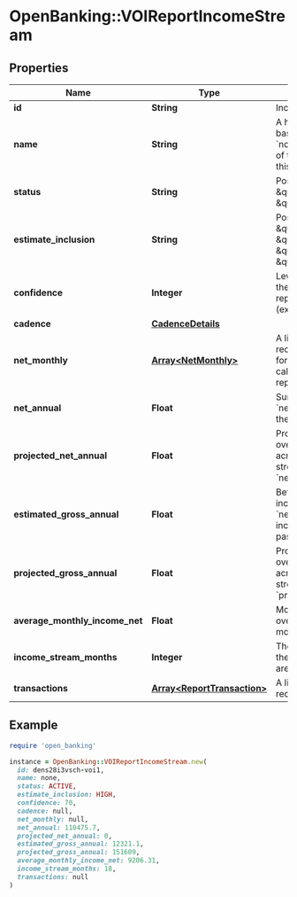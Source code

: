 # OpenBanking::VOIReportIncomeStream

## Properties

| Name | Type | Description | Notes |
| ---- | ---- | ----------- | ----- |
| **id** | **String** | Income stream ID |  |
| **name** | **String** | A human-readable name based on the &#x60;normalizedPayee&#x60; name of the transactions for this income stream |  |
| **status** | **String** | Possible values: \&quot;ACTIVE\&quot;, \&quot;INACTIVE\&quot; |  |
| **estimate_inclusion** | **String** | Possible values: \&quot;HIGH\&quot;, \&quot;MODERATE\&quot;, \&quot;LOW\&quot;, \&quot;NO\&quot; |  |
| **confidence** | **Integer** | Level of confidence that the deposit stream represents income (example: 85%) |  |
| **cadence** | [**CadenceDetails**](CadenceDetails.md) |  |  |
| **net_monthly** | [**Array&lt;NetMonthly&gt;**](NetMonthly.md) | A list of net monthly records. One instance for each complete calendar month in the report. | [optional] |
| **net_annual** | **Float** | Sum of all values in &#x60;netMonthlyIncome&#x60; over the previous 12 months | [optional] |
| **projected_net_annual** | **Float** | Projected net income over the next 12 months, across all income streams, based on &#x60;netAnnualIncome&#x60; | [optional] |
| **estimated_gross_annual** | **Float** | Before-tax gross annual income (estimated from &#x60;netAnnual&#x60;) across all income stream in the past 12 months | [optional] |
| **projected_gross_annual** | **Float** | Projected gross income over the next 12 months, across all active income streams, based on &#x60;projectedNetAnnual&#x60; | [optional] |
| **average_monthly_income_net** | **Float** | Monthly average amount over the previous 24 months | [optional] |
| **income_stream_months** | **Integer** | The number of months the income transactions are observed | [optional] |
| **transactions** | [**Array&lt;ReportTransaction&gt;**](ReportTransaction.md) | A list of transaction records |  |

## Example

```ruby
require 'open_banking'

instance = OpenBanking::VOIReportIncomeStream.new(
  id: dens28i3vsch-voi1,
  name: none,
  status: ACTIVE,
  estimate_inclusion: HIGH,
  confidence: 70,
  cadence: null,
  net_monthly: null,
  net_annual: 110475.7,
  projected_net_annual: 0,
  estimated_gross_annual: 12321.1,
  projected_gross_annual: 151609,
  average_monthly_income_net: 9206.31,
  income_stream_months: 18,
  transactions: null
)
```


